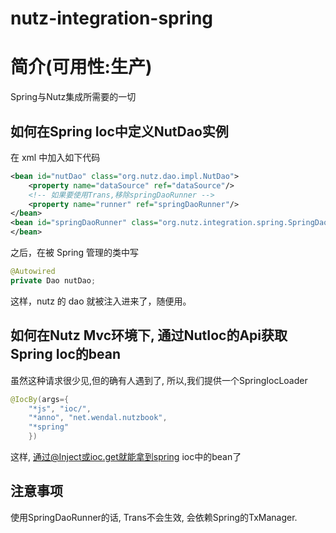 nutz-integration-spring
==================================

简介(可用性:生产)
==================================

Spring与Nutz集成所需要的一切

## 如何在Spring Ioc中定义NutDao实例

在 xml 中加入如下代码

```xml
<bean id="nutDao" class="org.nutz.dao.impl.NutDao">
    <property name="dataSource" ref="dataSource"/>
    <!-- 如果要使用Trans,移除springDaoRunner -->
    <property name="runner" ref="springDaoRunner"/>
</bean>
<bean id="springDaoRunner" class="org.nutz.integration.spring.SpringDaoRunner">
</bean>
```

之后，在被 Spring 管理的类中写


```java
@Autowired
private Dao nutDao;
```

这样，nutz 的 dao 就被注入进来了，随便用。

## 如何在Nutz Mvc环境下, 通过NutIoc的Api获取Spring Ioc的bean

虽然这种请求很少见,但的确有人遇到了, 所以,我们提供一个SpringIocLoader

```java
@IocBy(args={
	"*js", "ioc/",
	"*anno", "net.wendal.nutzbook",
	"*spring"
	})
```

这样, 通过@Inject或ioc.get就能拿到spring ioc中的bean了

## 注意事项

使用SpringDaoRunner的话, Trans不会生效, 会依赖Spring的TxManager.